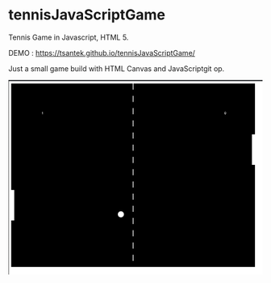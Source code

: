 # tennisJavaScriptGame
Tennis Game in Javascript, HTML 5.

DEMO : https://tsantek.github.io/tennisJavaScriptGame/

Just a small game build with  HTML Canvas and JavaScriptgit op. 


![alt img](img.png)
